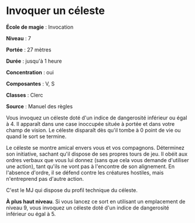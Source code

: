 # Invoquer un céleste

**École de magie** : Invocation

**Niveau** : 7

**Portée** : 27 mètres

**Durée** : jusqu'à 1 heure

**Concentration** : oui

**Composantes** : V, S

**Classes** : Clerc

**Source** : Manuel des règles

Vous invoquez un céleste doté d'un indice de dangerosité inférieur ou égal à 4. Il apparaît dans une case inoccupée située à portée et dans votre champ de vision. Le céleste disparaît dès qu'il tombe à 0 point de vie ou quand le sort se termine.

Le céleste se montre amical envers vous et vos compagnons. Déterminez son initiative, sachant qu'il dispose de ses propres tours de jeu. Il obéit aux ordres verbaux que vous lui donnez (sans que cela vous demande d'utiliser une action), tant qu'ils ne vont pas à l'encontre de son alignement. En l'absence d'ordre, il se défend contre les créatures hostiles, mais n'entreprend pas d'autre action.

C'est le MJ qui dispose du profil technique du céleste.

**À plus haut niveau**. Si vous lancez ce sort en utilisant un emplacement de niveau 9, vous invoquez un céleste doté d'un indice de dangerosité inférieur ou égal à 5.
